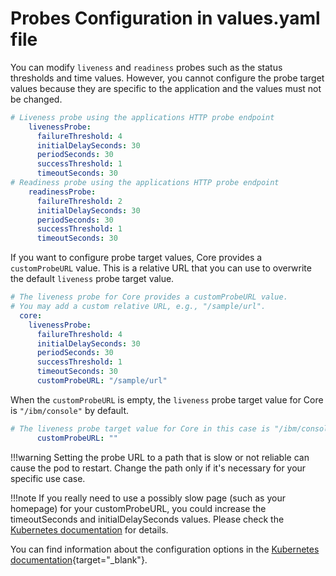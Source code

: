 # Probes Configuration in values.yaml file

You can modify `liveness` and `readiness` probes such as the status thresholds and time values. However, you cannot configure the probe target values because they are specific to the application and the values must not be changed.

```yaml
# Liveness probe using the applications HTTP probe endpoint 
    livenessProbe:
      failureThreshold: 4
      initialDelaySeconds: 30
      periodSeconds: 30
      successThreshold: 1
      timeoutSeconds: 30
# Readiness probe using the applications HTTP probe endpoint
    readinessProbe:
      failureThreshold: 2
      initialDelaySeconds: 30
      periodSeconds: 30
      successThreshold: 1
      timeoutSeconds: 30
```

If you want to configure probe target values, Core provides a `customProbeURL` value.  This is a relative URL that you can use to overwrite the default `liveness` probe target value.

```yaml
# The liveness probe for Core provides a customProbeURL value. 
# You may add a custom relative URL, e.g., "/sample/url". 
  core:  
    livenessProbe:
      failureThreshold: 4
      initialDelaySeconds: 30
      periodSeconds: 30
      successThreshold: 1
      timeoutSeconds: 30
      customProbeURL: "/sample/url"
```

When the `customProbeURL` is empty, the `liveness` probe target value for Core is `"/ibm/console"` by default.

```yaml
# The liveness probe target value for Core in this case is "/ibm/console"
      customProbeURL: ""
```

!!!warning
    Setting the probe URL to a path that is slow or not reliable can cause the pod to restart. Change the path only if it's necessary for your specific use case. 

!!!note
    If you really need to use a possibly slow page (such as your homepage) for your customProbeURL, you could increase the timeoutSeconds and initialDelaySeconds values. Please check the [Kubernetes documentation](https://kubernetes.io/docs/tasks/configure-pod-container/configure-liveness-readiness-startup-probes/#configure-probes) for details.

You can find information about the configuration options in the [Kubernetes documentation](https://kubernetes.io/docs/tasks/configure-pod-container/configure-liveness-readiness-startup-probes/#configure-probes){target="_blank"}.